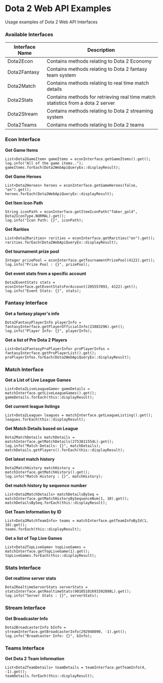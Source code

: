 Dota 2 Web API Examples
=======================

Usage examples of Dota 2 Web API Interfaces

### Available Interfaces

| **Interface Name** | **Description**                                                                 |
|--------------------|---------------------------------------------------------------------------------|
| Dota2Econ          | Contains methods relating to Dota 2 Economy                                     |
| Dota2Fantasy       | Contains methods relating to Dota 2 fantasy team system                         |
| Dota2Match         | Contains methods relating to real time match details                            |
| Dota2Stats         | Contains methods for retrieving real time match statistics from a dota 2 server |
| Dota2Stream        | Contains methods relating to Dota 2 streaming system                            |
| Dota2Teams         | Contains methods relating to Dota 2 teams                                       |

### Econ Interface

**Get Game Items**

~~~
List<Dota2GameItem> gameItems = econInterface.getGameItems().get();
log.info("All of the game items..");
gameItems.forEach(Dota2WebApiQueryEx::displayResult);
~~~

**Get Game Heroes**

~~~
List<Dota2Heroes> heroes = econInterface.getGameHeroes(false, "en").get();
heroes.forEach(Dota2WebApiQueryEx::displayResult);
~~~

**Get Item Icon Path**

~~~
String iconPath = econInterface.getItemIconPath("faker_gold", Dota2IconType.NORMAL).get();
log.info("Icon Path: {}", iconPath);
~~~

**Get Rarities**

~~~
List<Dota2Rarities> rarities = econInterface.getRarities("en").get();
rarities.forEach(Dota2WebApiQueryEx::displayResult);
~~~

**Get tournament prize pool**

~~~
Integer prizePool = econInterface.getTournamentPrizePool(4122).get();
log.info("Prize Pool : {}", prizePool);
~~~

**Get event stats from a specific account**

~~~
Dota2EventStats stats = econInterface.getEventStatsForAccount(205557093, 4122).get();
log.info("Event Stats: {}", stats); 
~~~

### Fantasy Interface

**Get a fantasy player's info**

~~~
Dota2FantasyPlayerInfo playerInfo = fantasyInterface.getPlayerOfficialInfo(23883296).get();
log.info("Player Info: {}", playerInfo);
~~~

**Get a list of Pro Dota 2 Players**

~~~
List<Dota2FantasyProPlayerInfo> proPlayerInfos = fantasyInterface.getProPlayerList().get();
proPlayerInfos.forEach(Dota2WebApiQueryEx::displayResult);
~~~

### Match Interface

**Get a List of Live League Games**

~~~
List<Dota2LiveLeagueGame> gameDetails = matchInterface.getLiveLeagueGames().get();
gameDetails.forEach(this::displayResult);
~~~

**Get current league listings**

~~~
List<Dota2League> leagues = matchInterface.getLeagueListing().get();
leagues.forEach(this::displayResult);
~~~

**Get Match Details based on League**

~~~
Dota2MatchDetails matchDetails = matchInterface.getMatchDetails(2753811554L).get();
log.info("Match Details: {}", matchDetails);
matchDetails.getPlayers().forEach(this::displayResult);
~~~

**Get latest match history**

~~~
Dota2MatchHistory matchHistory = matchInterface.getMatchHistory().get();
log.info("Match History : {}", matchHistory);
~~~

**Get match history by sequence number**

~~~
List<Dota2MatchDetails> matchDetailsBySeq = matchInterface.getMatchHistoryBySequenceNum(1, 10).get();
matchDetailsBySeq.forEach(this::displayResult);
~~~

**Get Team Information by ID**

~~~
List<Dota2MatchTeamInfo> teams = matchInterface.getTeamInfoById(1, 10).get();
teams.forEach(this::displayResult);
~~~

**Get a list of Top Live Games**

~~~
List<Dota2TopLiveGame> topLiveGames = matchInterface.getTopLiveGame(1).get();
topLiveGames.forEach(this::displayResult);
~~~

### Stats Interface

**Get realtime server stats**

~~~
Dota2RealtimeServerStats serverStats = statsInterface.getRealtimeStats(90105101693392898L).get();
log.info("Server Stats : {}", serverStats);
~~~

### Stream Interface

**Get Broadcaster Info**

~~~
Dota2BroadcasterInfo bInfo = streamInterface.getBroadcasterInfo(292948090, -1).get();
log.info("Broadcaster Info: {}", bInfo);
~~~

### Teams Interface

**Get Dota 2 Team Information**

~~~
List<Dota2TeamDetails> teamDetails = teamInterface.getTeamInfo(4, -1).get();
teamDetails.forEach(this::displayResult);
~~~
